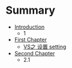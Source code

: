 # Summary

* [Introduction](README.md)
  * 1
* [First Chapter](chapter1.md)
  * [VS之 设置 setting](chapter1/vszhi-shezhisetting.md)
* [Second Chapter](second-chapter.md)
  * 2.1

